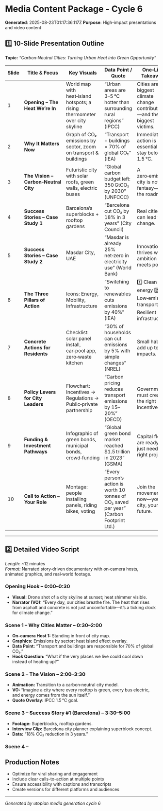 # Media Content Package - Cycle 6

**Generated**: 2025-08-23T01:17:36.117Z
**Purpose**: High-impact presentations and video content

## 1️⃣ 10‑Slide Presentation Outline  
**Topic:** *“Carbon‑Neutral Cities: Turning Urban Heat into Green Opportunity”*  

| Slide | Title & Focus | Key Visuals | Data Point / Quote | One‑Line Takeaway |
|-------|---------------|-------------|--------------------|-------------------|
| 1 | **Opening – The Heat We’re In** | World map with heat‑island hotspots; a rising thermometer over city skyline | “Urban areas are 3–5 °C hotter than surrounding rural regions” (IPCC) | Cities are the biggest climate change contributors—and the biggest victims. |
| 2 | **Why It Matters Now** | Graph of CO₂ emissions by sector, zoom on transport & buildings | “Transport + buildings = 70% of global CO₂” (IEA) | Immediate action is essential to stay below 1.5 °C. |
| 3 | **The Vision – Carbon‑Neutral City** | Futuristic city with solar roofs, green walls, electric buses | “Global carbon budget left: 350 GtCO₂ by 2030” (UNFCCC) | A zero‑emission city is not a fantasy—it's the roadmap. |
| 4 | **Success Stories – Case Study 1** | Barcelona’s superblocks + rooftop gardens | “Barcelona cut CO₂ by 18% in 3 years” (City Council) | Real cities can lead the change. |
| 5 | **Success Stories – Case Study 2** | Masdar City, UAE | “Masdar is already 25% net‑zero in electricity use” (World Bank) | Innovation thrives when ambition meets policy. |
| 6 | **The Three Pillars of Action** | Icons: Energy, Mobility, Infrastructure | “Switching to renewables cuts emissions by 40%” (IEA) | 1️⃣ Clean energy 2️⃣ Low‑emission transport 3️⃣ Resilient infrastructure. |
| 7 | **Concrete Actions for Residents** | Checklist: solar panel install, car‑pool app, zero‑waste kitchen | “30% of households can cut emissions by 5% with simple changes” (NREL) | Small habits add up to big impacts. |
| 8 | **Policy Levers for City Leaders** | Flowchart: Incentives → Regulations → Public‑private partnership | “Carbon pricing reduces transport emissions by 15–20%” (OECD) | Governments must create the right incentives. |
| 9 | **Funding & Investment Pathways** | Infographic of green bonds, municipal bonds, crowd‑funding | “Global green bond market reached $1.5 trillion in 2023” (GSMA) | Capital flows are ready—just need the right projects. |
|10 | **Call to Action – Your Role** | Montage: people installing panels, riding bikes, voting | “Every person’s action is worth 10 tonnes of CO₂ saved per year” (Carbon Footprint Ltd.) | Join the movement now—your city, your future. |

---

## 2️⃣ Detailed Video Script  
*Length:* ~12 minutes  
*Format:* Narrated story‑driven documentary with on‑camera hosts, animated graphics, and real‑world footage.

### Opening Hook – 0:00–0:30
- **Visual:** Drone shot of a city skyline at sunset; heat shimmer visible.
- **Narrator (VO):** “Every day, our cities breathe fire. The heat that rises from asphalt and concrete is not just uncomfortable—it’s a ticking clock for climate change.”

### Scene 1 – Why Cities Matter – 0:30–2:00
- **On‑camera Host 1:** Standing in front of city map.
- **Graphics:** Emissions by sector; heat island effect overlay.
- **Data Point:** “Transport and buildings are responsible for 70% of global CO₂.”
- **Hook Question:** “What if the very places we live could cool down instead of heating up?”

### Scene 2 – The Vision – 2:00–3:30
- **Animation:** Transition to a carbon‑neutral city model.
- **VO:** “Imagine a city where every rooftop is green, every bus electric, and energy comes from the sun itself.”
- **Quote Overlay:** IPCC 1.5 °C goal.

### Scene 3 – Success Story #1 (Barcelona) – 3:30–5:00
- **Footage:** Superblocks, rooftop gardens.
- **Interview Clip:** Barcelona city planner explaining superblock concept.
- **Data:** “18% CO₂ reduction in 3 years.”

### Scene 4 –

## Production Notes
- Optimize for viral sharing and engagement
- Include clear calls-to-action at multiple points
- Ensure accessibility with captions and transcripts
- Create versions for different platforms and audiences

---
*Generated by utopian media generation cycle 6*
